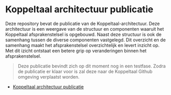 # Koppeltaal architectuur publicatie
Deze repository bevat de publicatie van de Koppeltaal-architectuur. Deze architectuur is een weergave van de structuur en componenten waaruit het Koppeltaal afsprakenstelsel is opgebouwd. Naast deze structuur is ook de samenhang tussen de diverse componenten vastgelegd. Dit overzicht en de samenhang maakt het afsprakenstelsel overzichtelijk en levert inzicht op. Met dit izicht ontstaat een betere grip op veranderingen binnen het afsprakenstelsel.

> Deze publicatie bevindt zich op dit moment nog in een testfase. Zodra de publicatie er klaar voor is zal deze naar de Koppeltaal Github omgeving verplaatst worden.

- [Koppeltaal architectuur publicatie](https://marcelschrauwen.github.io/Koppeltaal-architectuur/?view=id-7baa2e9bbeeb44e587ed02251e5b4d3e)
